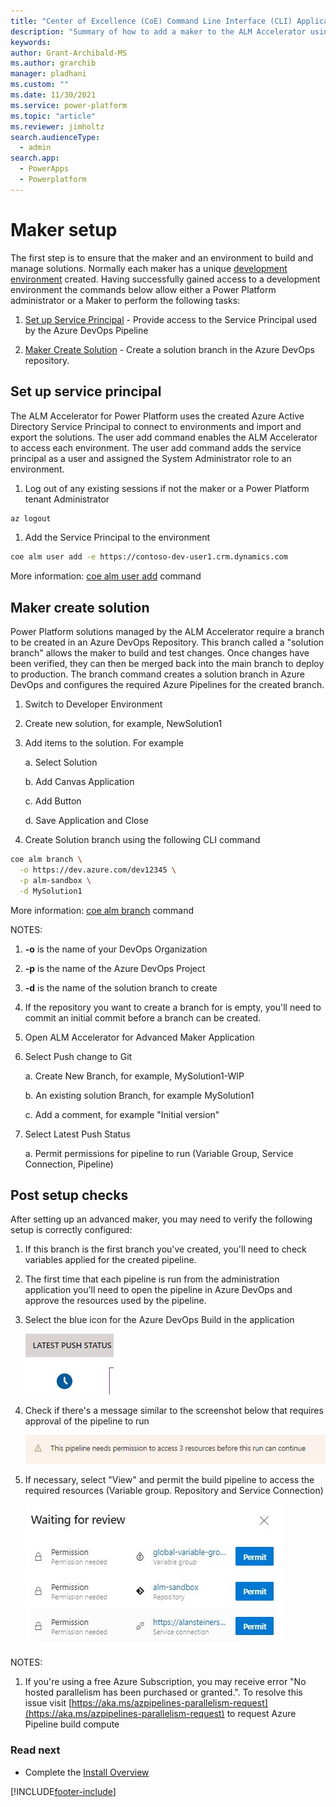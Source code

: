 ```yaml
---
title: "Center of Excellence (CoE) Command Line Interface (CLI) Application Lifecycle Management (ALM) Accelerator maker setup"
description: "Summary of how to add a maker to the ALM Accelerator using the Center of Excellence (CoE) Command Line Interface (CLI)"
keywords: 
author: Grant-Archibald-MS
ms.author: grarchib
manager: pladhani
ms.custom: ""
ms.date: 11/30/2021
ms.service: power-platform
ms.topic: "article"
ms.reviewer: jimholtz
search.audienceType: 
  - admin
search.app: 
  - PowerApps
  - Powerplatform
---
```


# Maker setup

The first step is to ensure that the maker and an environment to build and manage solutions. Normally each maker has a unique [development environment](./development-environments.md) created. Having successfully gained access to a development environment the commands below allow either a Power Platform administrator or a Maker to perform the following tasks:

1. [Set up Service Principal](#set-up-service-principal) - Provide access to the Service Principal used by the Azure DevOps Pipeline

1. [Maker Create Solution](#maker-create-solution) - Create a solution branch in the Azure DevOps repository.

## Set up service principal

The ALM Accelerator for Power Platform uses the created Azure Active Directory Service Principal to connect to environments and import and export the solutions. The user add command enables the ALM Accelerator to access each environment. The user add command adds the service principal as a user and assigned the System Administrator role to an environment.

1. Log out of any existing sessions if not the maker or a Power Platform tenant Administrator

```bash
az logout

```

1. Add the Service Principal to the environment

```bash
coe alm user add -e https://contoso-dev-user1.crm.dynamics.com
```

More information: [coe alm user add](https://github.com/microsoft/coe-starter-kit/tree/main/coe-cli/docs/help/alm/user/add.md) command

## Maker create solution

Power Platform solutions managed by the ALM Accelerator require a branch to be created in an Azure DevOps Repository. This branch called a "solution branch" allows the maker to build and test changes. Once changes have been verified, they can then be merged back into the main branch to deploy to production. The branch command creates a solution branch in Azure DevOps and configures the required Azure Pipelines for the created branch.

1. Switch to Developer Environment

1. Create new solution, for example,  NewSolution1

1. Add items to the solution. For example

   a. Select Solution

   b. Add Canvas Application

   c. Add Button

   d. Save Application and Close

1. Create Solution branch using the following CLI command

```bash
coe alm branch \
  -o https://dev.azure.com/dev12345 \
  -p alm-sandbox \
  -d MySolution1

```

More information: [coe alm branch](https://github.com/microsoft/coe-starter-kit/tree/main/coe-cli/docs/help/alm/branch.md) command

NOTES:

1. **-o** is the name of your DevOps Organization

2. **-p** is the name of the Azure DevOps Project

3. **-d** is the name of the solution branch to create

4. If the repository you want to create a branch for is empty, you'll need to commit an initial commit before a branch can be created.

5. Open ALM Accelerator for Advanced Maker Application

6. Select Push change to Git

   a. Create New Branch, for example,  MySolution1-WIP

   b. An existing solution Branch, for example MySolution1

   c. Add a comment, for example "Initial version"

7. Select Latest Push Status

   a. Permit permissions for pipeline to run (Variable Group, Service Connection, Pipeline)

## Post setup checks

After setting up an advanced maker, you may need to verify the following setup is correctly configured:

1. If this branch is the first branch you've created, you'll need to check variables applied for the created pipeline.

1. The first time that each pipeline is run from the administration application you'll need to open the pipeline in Azure DevOps and approve the resources used by the pipeline.

1. Select the blue icon for the Azure DevOps Build in the application

   ![Latest Push Status](../media/latest-push-status.jpg)

1. Check if there's a message similar to the screenshot below that requires approval of the pipeline to run

   ![Azure DevOps Permissions](../media/devops-pipeline-permissions.jpg)

1. If necessary, select "View" and permit the build pipeline to access the required resources (Variable group. Repository and Service Connection)

   ![Azure DevOps Permit](../media/devops-pipeline-permit.jpg)

NOTES:

1. If you're using a free Azure Subscription, you may receive error "No hosted parallelism has been purchased or granted.". To resolve this issue visit [https://aka.ms/azpipelines-parallelism-request](https://aka.ms/azpipelines-parallelism-request) to request Azure Pipeline build compute

### Read next

- Complete the [Install Overview](./overview.md#install-overview)

[!INCLUDE[footer-include](../../../../includes/footer-banner.md)]
